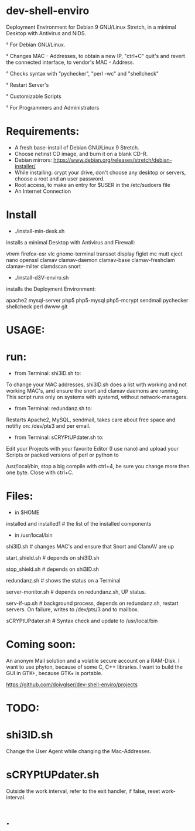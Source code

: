 # dev-shell-enviro

Deployment Environment for Debian 9 GNU/Linux Stretch, in a minimal Desktop with Antivirus and NIDS. 

° For Debian GNU/Linux.

° Changes MAC - Addresses, to obtain a new IP, "ctrl+C" quit's and revert the connected interface, to vendor's MAC - Address.

° Checks syntax with "pychecker", "perl -wc" and "shellcheck"

° Restart Server's

° Customizable Scripts

° For Programmers and Administrators

# Requirements:

- A fresh base-install of Debian GNU/Linux 9 Stretch.
- Choose netinst CD image, and burn it on a blank CD-R.
- Debian mirrors: https://www.debian.org/releases/stretch/debian-installer/
- While installing: crypt your drive, don't choose any desktop or servers, choose a root and an user password.
- Root access, to make an entry for $USER in the /etc/sudoers file
- An Internet Connection

# Install

* ./install-min-desk.sh

installs a minimal Desktop with Antivirus and Firewall:

vtwm firefox-esr vlc gnome-terminal transset display figlet mc mutt eject nano openssl clamav clamav-daemon clamav-base clamav-freshclam clamav-milter clamdscan snort

* ./install-d3V-enviro.sh

installs the Deployment Environment:

apache2 mysql-server php5 php5-mysql php5-mcrypt sendmail pychecker shellcheck perl dwww git

# USAGE:

# run:

* from Terminal: shi3lD.sh to:

To change your MAC addresses, shi3lD.sh does a list with working and not working MAC's, and ensure the snort and clamav daemons are running. This script	runs only on systems with systemd, without network-managers.

* from Terminal: redundanz.sh to:

Restarts Apache2, MySQL, sendmail, takes care about free space and notifiy on: /dev/pts3 and per email.

* from Terminal: sCRYPtUPdater.sh to:

Edit your Projects with your favorite Editor (I use nano) and upload your Scripts or packed versions of perl or python to 

/usr/local/bin, stop a big compile with ctrl+4, be sure you change more then one byte. Close with ctrl+C.

# Files:

* in $HOME

installed and installed1 # the list of the installed components

* in /usr/local/bin

shi3lD.sh # changes MAC's and ensure that Snort and ClamAV are up

start_shield.sh # depends on shi3lD.sh

stop_shield.sh # depends on shi3lD.sh

redundanz.sh # shows the status on a Terminal

server-monitor.sh # depends on redundanz.sh, UP status.

serv-if-up.sh # background process, depends on redundanz.sh, restart servers. On failure, writes to /dev/pts/3 and to mailbox.

sCRYPtUPdater.sh # Syntax check and update to /usr/local/bin

# Coming soon:

An anonym Mail solution and a volatile secure account on a RAM-Disk. I want to use phyton, because of some C, C++ libraries. I want to build the GUI in GTK+, because GTK+ is portable.

https://github.com/doivglser/dev-shell-enviro/projects

# TODO:

# shi3lD.sh
Change the User Agent while changing the Mac-Addresses.

# sCRYPtUPdater.sh
Outside the work interval, refer to the exit handler, if false, reset work-interval.

# .
